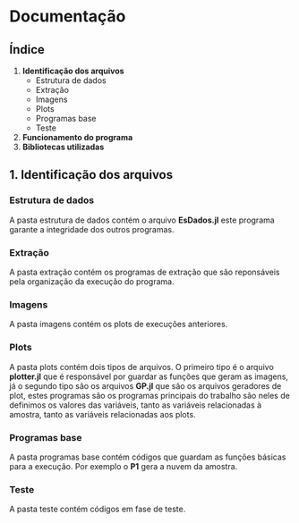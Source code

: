 # Documentação

## Índice 

1. **Identificação dos arquivos**
   * Estrutura de dados
   * Extração
   * Imagens
   * Plots
   * Programas base
   * Teste
2. **Funcionamento do programa**
3. **Bibliotecas utilizadas**


## 1. Identificação dos arquivos
### Estrutura de dados
   A pasta estrutura de dados contém o arquivo **EsDados.jl** este programa garante a integridade dos outros programas.
### Extração 
   A pasta extração contém os programas de extração que são reponsáveis pela organização da execução do programa.
### Imagens
   A pasta imagens contém os plots de execuções anteriores.
### Plots
   A pasta plots contém dois tipos de arquivos. O primeiro tipo é o arquivo **plotter.jl** que é responsável por guardar as funções que geram as imagens, já o segundo tipo são os arquivos **GP.jl** que são os arquivos geradores de plot, estes programas são os programas principais do trabalho são neles de definimos os valores das variáveis, tanto as variáveis relacionadas à amostra, tanto as variáveis relacionadas aos plots.
### Programas base
   A pasta programas base contém códigos que guardam as funções básicas para a execução. Por exemplo o **P1** gera a nuvem da amostra.
### Teste 
   A pasta teste contém códigos em fase de teste.
